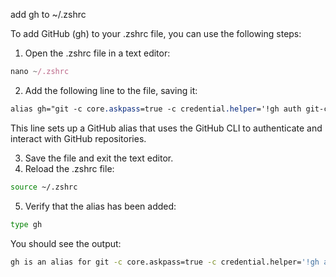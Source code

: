 add gh to ~/.zshrc

To add GitHub (gh) to your .zshrc file, you can use the following steps:

1. Open the .zshrc file in a text editor:
```javascript
nano ~/.zshrc
```
2. Add the following line to the file, saving it:
```css
alias gh="git -c core.askpass=true -c credential.helper='!gh auth git-credential'"
```
This line sets up a GitHub alias that uses the GitHub CLI to authenticate and interact with GitHub repositories.

3. Save the file and exit the text editor.
4. Reload the .zshrc file:
```bash
source ~/.zshrc
```
5. Verify that the alias has been added:
```bash
type gh
```
You should see the output:
```bash
gh is an alias for git -c core.askpass=true -c credential.helper='!gh auth git-credential'